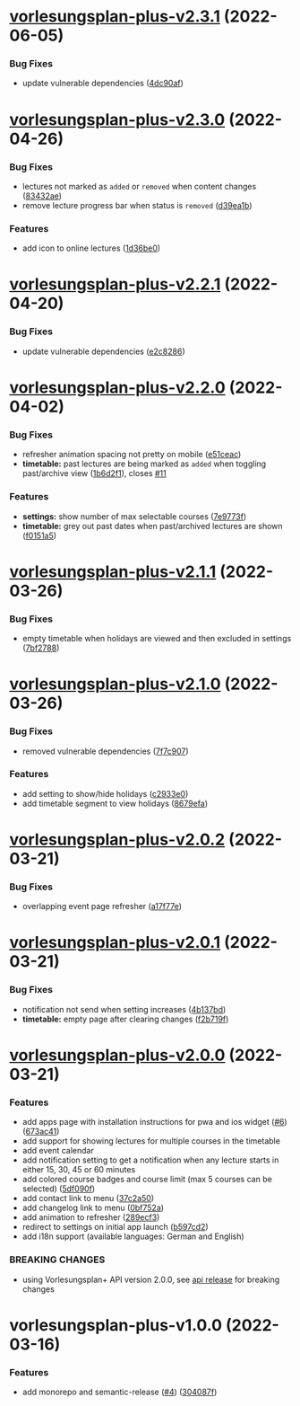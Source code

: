 # [vorlesungsplan-plus-v2.3.1](https://github.com/larsrickert/vorlesungsplan-plus/compare/vorlesungsplan-plus-v2.3.0...vorlesungsplan-plus-v2.3.1) (2022-06-05)


### Bug Fixes

* update vulnerable dependencies ([4dc90af](https://github.com/larsrickert/vorlesungsplan-plus/commit/4dc90af1a4c30bbbbea8981f7faac889e178a34d))

# [vorlesungsplan-plus-v2.3.0](https://github.com/larsrickert/vorlesungsplan-plus/compare/vorlesungsplan-plus-v2.2.1...vorlesungsplan-plus-v2.3.0) (2022-04-26)


### Bug Fixes

* lectures not marked as `added` or `removed` when content changes ([83432ae](https://github.com/larsrickert/vorlesungsplan-plus/commit/83432aee10df829bc97221beb434b2959b7231b2))
* remove lecture progress bar when status is `removed` ([d39ea1b](https://github.com/larsrickert/vorlesungsplan-plus/commit/d39ea1b7985a8c48a75e9d89f15a3f326572d457))


### Features

* add icon to online lectures ([1d36be0](https://github.com/larsrickert/vorlesungsplan-plus/commit/1d36be0d37dc9afe2b3c1d48a7b61cc5d53ea46e))

# [vorlesungsplan-plus-v2.2.1](https://github.com/larsrickert/vorlesungsplan-plus/compare/vorlesungsplan-plus-v2.2.0...vorlesungsplan-plus-v2.2.1) (2022-04-20)


### Bug Fixes

* update vulnerable dependencies ([e2c8286](https://github.com/larsrickert/vorlesungsplan-plus/commit/e2c8286449f54447f87589ffde83e8d1ca07ea7a))

# [vorlesungsplan-plus-v2.2.0](https://github.com/larsrickert/vorlesungsplan-plus/compare/vorlesungsplan-plus-v2.1.1...vorlesungsplan-plus-v2.2.0) (2022-04-02)


### Bug Fixes

* refresher animation spacing not pretty on mobile ([e51ceac](https://github.com/larsrickert/vorlesungsplan-plus/commit/e51ceacd7f319607d59cfae2430588dbaf3e1960))
* **timetable:** past lectures are being marked as `added` when toggling past/archive view ([1b6d2f1](https://github.com/larsrickert/vorlesungsplan-plus/commit/1b6d2f1ed5484401be9f60f76ead9eeec8211c74)), closes [#11](https://github.com/larsrickert/vorlesungsplan-plus/issues/11)


### Features

* **settings:** show number of max selectable courses ([7e9773f](https://github.com/larsrickert/vorlesungsplan-plus/commit/7e9773faf968c8aee76e4e5e75fd35a8ae842675))
* **timetable:** grey out past dates when past/archived lectures are shown ([f0151a5](https://github.com/larsrickert/vorlesungsplan-plus/commit/f0151a5e75ad507f68615e18cf405617f1755eaa))

# [vorlesungsplan-plus-v2.1.1](https://github.com/larsrickert/vorlesungsplan-plus/compare/vorlesungsplan-plus-v2.1.0...vorlesungsplan-plus-v2.1.1) (2022-03-26)


### Bug Fixes

* empty timetable when holidays are viewed and then excluded in settings ([7bf2788](https://github.com/larsrickert/vorlesungsplan-plus/commit/7bf27886146b98f26cfec49ebd1f052fbf9a18b0))

# [vorlesungsplan-plus-v2.1.0](https://github.com/larsrickert/vorlesungsplan-plus/compare/vorlesungsplan-plus-v2.0.2...vorlesungsplan-plus-v2.1.0) (2022-03-26)


### Bug Fixes

* removed vulnerable dependencies ([7f7c907](https://github.com/larsrickert/vorlesungsplan-plus/commit/7f7c907f7b072bf22be9e69ad52718b955b72f3a))


### Features

* add setting to show/hide holidays ([c2933e0](https://github.com/larsrickert/vorlesungsplan-plus/commit/c2933e071e876deea5e7d7ae678540ad045d0ee3))
* add timetable segment to view holidays ([8679efa](https://github.com/larsrickert/vorlesungsplan-plus/commit/8679efaec103221e1c5ffcb94e6a296ddf01b1ca))

# [vorlesungsplan-plus-v2.0.2](https://github.com/larsrickert/vorlesungsplan-plus/compare/vorlesungsplan-plus-v2.0.1...vorlesungsplan-plus-v2.0.2) (2022-03-21)


### Bug Fixes

* overlapping event page refresher ([a17f77e](https://github.com/larsrickert/vorlesungsplan-plus/commit/a17f77eef30fe7011a587b4f4870300e8d13ed43))

# [vorlesungsplan-plus-v2.0.1](https://github.com/larsrickert/vorlesungsplan-plus/compare/vorlesungsplan-plus-v2.0.0...vorlesungsplan-plus-v2.0.1) (2022-03-21)


### Bug Fixes

* notification not send when setting increases ([4b137bd](https://github.com/larsrickert/vorlesungsplan-plus/commit/4b137bd230ad8a722d0dd7f8c359dbf6e1779b7f))
* **timetable:** empty page after clearing changes ([f2b719f](https://github.com/larsrickert/vorlesungsplan-plus/commit/f2b719f3e32381927e93ab68b57b9f8db5418ade))

# [vorlesungsplan-plus-v2.0.0](https://github.com/larsrickert/vorlesungsplan-plus/compare/vorlesungsplan-plus-v1.0.0...vorlesungsplan-plus-v2.0.0) (2022-03-21)


### Features

* add apps page with installation instructions for pwa and ios widget ([#6](https://github.com/larsrickert/vorlesungsplan-plus/issues/6)) ([673ac41](https://github.com/larsrickert/vorlesungsplan-plus/commit/673ac4113ce7b8acd3d89f5371c0d3522fa71868))
* add support for showing lectures for multiple courses in the timetable
* add event calendar
* add notification setting to get a notification when any lecture starts in either 15, 30, 45 or 60 minutes
* add colored course badges and course limit (max 5 courses can be selected) ([5df090f](https://github.com/larsrickert/vorlesungsplan-plus/commit/5df090fbd820236b0f4567121810f1b0160b531e))
* add contact link to menu ([37c2a50](https://github.com/larsrickert/vorlesungsplan-plus/commit/37c2a50a89a5dd70cf999c836f9b83cfda1f7f1f))
* add changelog link to menu ([0bf752a](https://github.com/larsrickert/vorlesungsplan-plus/commit/0bf752aaddabd8aa084a45b341c6faae81772b66))
* add animation to refresher ([289ecf3](https://github.com/larsrickert/vorlesungsplan-plus/commit/289ecf355d73029d56a5f4ea3fdba0ee7da7a61c))
* redirect to settings on initial app launch ([b597cd2](https://github.com/larsrickert/vorlesungsplan-plus/commit/b597cd239caea7c972693296f8669d54817f3a56))
* add i18n support (available languages: German and English)


### BREAKING CHANGES

* using Vorlesungsplan+ API version 2.0.0, see [api release](https://github.com/larsrickert/vorlesungsplan-plus/releases/tag/vorlesungsplan-plus-api-v2.0.0) for breaking changes

# vorlesungsplan-plus-v1.0.0 (2022-03-16)


### Features

* add monorepo and semantic-release ([#4](https://github.com/larsrickert/vorlesungsplan-plus/issues/4)) ([304087f](https://github.com/larsrickert/vorlesungsplan-plus/commit/304087f38b11b8c11336286f0463da03907b08b5))
